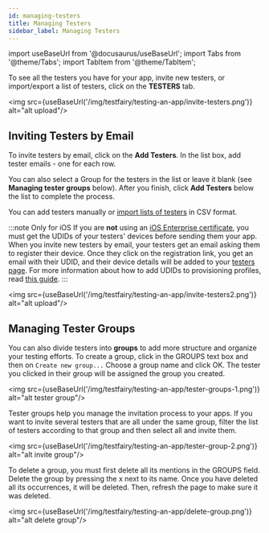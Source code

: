 ```yaml
---
id: managing-testers
title: Managing Testers
sidebar_label: Managing Testers
---
```


import useBaseUrl from '@docusaurus/useBaseUrl';
import Tabs from '@theme/Tabs';
import TabItem from '@theme/TabItem';

To see all the testers you have for your app, invite new testers, or import/export a list of testers, click on the **TESTERS** tab.

<img src={useBaseUrl('/img/testfairy/testing-an-app/invite-testers.png')} alt="alt upload"/>

## Inviting Testers by Email

To invite testers by email, click on the **Add Testers**.
In the list box, add tester emails - one for each row.

You can also select a Group for the testers in the list or leave it blank (see **Managing tester groups** below).
After you finish, click **Add Testers** below the list to complete the process.

You can add testers manually or [import lists of testers](https://app.testfairy.com/testers/import/) in CSV format.

:::note Only for iOS
If you are **not** using an [iOS Enterprise certificate](https://developer.apple.com/programs/ios/enterprise/), you must get the UDIDs of your testers' devices before sending them your app.
When you invite new testers by email, your testers get an email asking them to register their device. Once they click on the registration link, you get an email with their UDID, and their device details will be added to your [testers page](https://app.testfairy.com/testers).
For more information about how to add UDIDs to provisioning profiles, read [this guide](/testfairy/sdk/ios/adding-udids).
:::

<img src={useBaseUrl('/img/testfairy/testing-an-app/invite-testers2.png')} alt="alt upload"/>

## Managing Tester Groups

You can also divide testers into **groups** to add more structure and organize your testing efforts.
To create a group, click in the GROUPS text box and then on `Create new group...`
Choose a group name and click OK. The tester you clicked in their group will be assigned the group you created.

<img src={useBaseUrl('/img/testfairy/testing-an-app/tester-groups-1.png')} alt="alt tester group"/>

Tester groups help you manage the invitation process to your apps. If you want to invite several testers that are all under the same group, filter the list of testers according to that group and then select all and invite them.

<img src={useBaseUrl('/img/testfairy/testing-an-app/tester-group-2.png')} alt="alt invite group"/>

To delete a group, you must first delete all its mentions in the GROUPS field. Delete the group by pressing the x next to its name. Once you have deleted all its occurrences, it will be deleted. Then, refresh the page to make sure it was deleted.

<img src={useBaseUrl('/img/testfairy/testing-an-app/delete-group.png')} alt="alt delete group"/>
